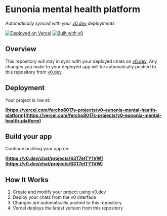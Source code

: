 # Eunonia mental health platform

*Automatically synced with your [v0.dev](https://v0.dev) deployments*

[![Deployed on Vercel](https://img.shields.io/badge/Deployed%20on-Vercel-black?style=for-the-badge&logo=vercel)](https://vercel.com/fercho8017s-projects/v0-eunonia-mental-health-platform)
[![Built with v0](https://img.shields.io/badge/Built%20with-v0.dev-black?style=for-the-badge)](https://v0.dev/chat/projects/63T7etTY1VW)

## Overview

This repository will stay in sync with your deployed chats on [v0.dev](https://v0.dev).
Any changes you make to your deployed app will be automatically pushed to this repository from [v0.dev](https://v0.dev).

## Deployment

Your project is live at:

**[https://vercel.com/fercho8017s-projects/v0-eunonia-mental-health-platform](https://vercel.com/fercho8017s-projects/v0-eunonia-mental-health-platform)**

## Build your app

Continue building your app on:

**[https://v0.dev/chat/projects/63T7etTY1VW](https://v0.dev/chat/projects/63T7etTY1VW)**

## How It Works

1. Create and modify your project using [v0.dev](https://v0.dev)
2. Deploy your chats from the v0 interface
3. Changes are automatically pushed to this repository
4. Vercel deploys the latest version from this repository